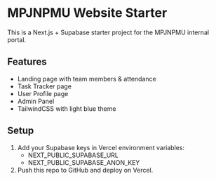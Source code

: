 # MPJNPMU Website Starter

This is a Next.js + Supabase starter project for the MPJNPMU internal portal.

## Features
- Landing page with team members & attendance
- Task Tracker page
- User Profile page
- Admin Panel
- TailwindCSS with light blue theme

## Setup
1. Add your Supabase keys in Vercel environment variables:
   - NEXT_PUBLIC_SUPABASE_URL
   - NEXT_PUBLIC_SUPABASE_ANON_KEY
2. Push this repo to GitHub and deploy on Vercel.
